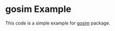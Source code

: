 # gosim Example

This code is a simple example for [gosim](https://github.com/phoihos/gosim) package.

